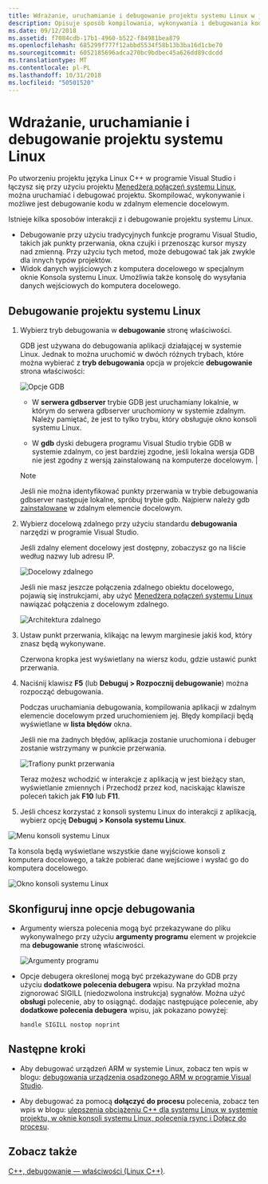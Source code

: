 ```yaml
---
title: Wdrażanie, uruchamianie i debugowanie projektu systemu Linux w języku C++ w programie Visual Studio
description: Opisuje sposób kompilowania, wykonywania i debugowania kodu zdalnego docelową z wewnątrz projektu języka Linux C++ w programie Visual Studio.
ms.date: 09/12/2018
ms.assetid: f7084cdb-17b1-4960-b522-f84981bea879
ms.openlocfilehash: 685299f777f12abbd5534f58b13b3ba16d1cbe70
ms.sourcegitcommit: 6052185696adca270bc9bdbec45a626dd89cdcdd
ms.translationtype: MT
ms.contentlocale: pl-PL
ms.lasthandoff: 10/31/2018
ms.locfileid: "50501520"
---
```

# <a name="deploy-run-and-debug-your-linux-project"></a>Wdrażanie, uruchamianie i debugowanie projektu systemu Linux

Po utworzeniu projektu języka Linux C++ w programie Visual Studio i łączysz się przy użyciu projektu [Menedżera połączeń systemu Linux](../linux/connect-to-your-remote-linux-computer.md), można uruchamiać i debugować projektu. Skompilować, wykonywanie i możliwe jest debugowanie kodu w zdalnym elemencie docelowym.

Istnieje kilka sposobów interakcji z i debugowanie projektu systemu Linux.

* Debugowanie przy użyciu tradycyjnych funkcje programu Visual Studio, takich jak punkty przerwania, okna czujki i przenosząc kursor myszy nad zmienną. Przy użyciu tych metod, może debugować tak jak zwykle dla innych typów projektów.
* Widok danych wyjściowych z komputera docelowego w specjalnym oknie Konsola systemu Linux. Umożliwia także konsolę do wysyłania danych wejściowych do komputera docelowego.

## <a name="debug-your-linux-project"></a>Debugowanie projektu systemu Linux

1. Wybierz tryb debugowania w **debugowanie** stronę właściwości.

    GDB jest używana do debugowania aplikacji działającej w systemie Linux.  Jednak to można uruchomić w dwóch różnych trybach, które można wybierać z **tryb debugowania** opcja w projekcie **debugowanie** strona właściwości:

    ![Opcje GDB](media/settings_debugger.png)

    - W **serwera gdbserver** trybie GDB jest uruchamiany lokalnie, w którym do serwera gdbserver uruchomiony w systemie zdalnym.  Należy pamiętać, że jest to tylko trybu, który obsługuje okno konsoli systemu Linux.

    - W **gdb** dyski debugera programu Visual Studio trybie GDB w systemie zdalnym, co jest bardziej zgodne, jeśli lokalna wersja GDB nie jest zgodny z wersją zainstalowaną na komputerze docelowym. |

    > [!NOTE]
    > Jeśli nie można identyfikować punkty przerwania w trybie debugowania gdbserver następuje lokalne, spróbuj trybie gdb. Najpierw należy gdb [zainstalowane](../linux/download-install-and-setup-the-linux-development-workload.md) w zdalnym elemencie docelowym.

2. Wybierz docelową zdalnego przy użyciu standardu **debugowania** narzędzi w programie Visual Studio.

    Jeśli zdalny element docelowy jest dostępny, zobaczysz go na liście według nazwy lub adresu IP.

    ![Docelowy zdalnego](media/remote_target.png)

    Jeśli nie masz jeszcze połączenia zdalnego obiektu docelowego, pojawią się instrukcjami, aby użyć [Menedżera połączeń systemu Linux](../linux/connect-to-your-remote-linux-computer.md) nawiązać połączenia z docelowym zdalnego.

    ![Architektura zdalnego](media/architecture.png)

3. Ustaw punkt przerwania, klikając na lewym marginesie jakiś kod, który znasz będą wykonywane.

    Czerwona kropka jest wyświetlany na wiersz kodu, gdzie ustawić punkt przerwania.

4. Naciśnij klawisz **F5** (lub **Debuguj > Rozpocznij debugowanie**) można rozpocząć debugowania.

    Podczas uruchamiania debugowania, kompilowania aplikacji w zdalnym elemencie docelowym przed uruchomieniem jej. Błędy kompilacji będą wyświetlane w **lista błędów** okna.

    Jeśli nie ma żadnych błędów, aplikacja zostanie uruchomiona i debuger zostanie wstrzymany w punkcie przerwania.

    ![Trafiony punkt przerwania](media/hit_breakpoint.png)

    Teraz możesz wchodzić w interakcje z aplikacją w jest bieżący stan, wyświetlanie zmiennych i Przechodź przez kod, naciskając klawisze poleceń takich jak **F10** lub **F11**.

4. Jeśli chcesz korzystać z konsoli systemu Linux do interakcji z aplikacją, wybierz opcję **Debuguj > Konsola systemu Linux**.

  ![Menu konsoli systemu Linux](media/consolemenu.png)

  Ta konsola będą wyświetlane wszystkie dane wyjściowe konsoli z komputera docelowego, a także pobierać dane wejściowe i wysłać go do komputera docelowego.

  ![Okno konsoli systemu Linux](media/consolewindow.png)

## <a name="configure-other-debugging-options"></a>Skonfiguruj inne opcje debugowania

* Argumenty wiersza polecenia mogą być przekazywane do pliku wykonywalnego przy użyciu **argumenty programu** element w projekcie ma **debugowanie** stronę właściwości.

  ![Argumenty programu](media/settings_programarguments.png)

* Opcje debugera określonej mogą być przekazywane do GDB przy użyciu **dodatkowe polecenia debugera** wpisu.  Na przykład można zignorować SIGILL (niedozwolona instrukcja) sygnałów.  Można użyć **obsługi** polecenie, aby to osiągnąć.  dodając następujące polecenie, aby **dodatkowe polecenia debugera** wpisu, jak pokazano powyżej:

  ```handle SIGILL nostop noprint```

## <a name="next-steps"></a>Następne kroki

* Aby debugować urządzeń ARM w systemie Linux, zobacz ten wpis w blogu: [debugowania urządzenia osadzonego ARM w programie Visual Studio](https://blogs.msdn.microsoft.com/vcblog/2018/01/10/debugging-an-embedded-arm-device-in-visual-studio/).

* Aby debugować za pomocą **dołączyć do procesu** polecenia, zobacz ten wpis w blogu: [ulepszenia obciążeniu C++ dla systemu Linux w systemie projektu, w oknie konsoli systemu Linux, polecenia rsync i Dołącz do procesu](https://blogs.msdn.microsoft.com/vcblog/2018/03/13/linux-c-workload-improvements-to-the-project-system-linux-console-window-rsync-and-attach-to-process/).

## <a name="see-also"></a>Zobacz także
[C++, debugowanie — właściwości (Linux C++)](../linux/prop-pages/debugging-linux.md).

